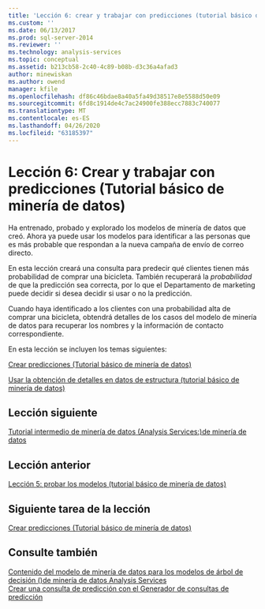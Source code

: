 ```yaml
---
title: 'Lección 6: crear y trabajar con predicciones (tutorial básico de minería de datos) | Microsoft Docs'
ms.custom: ''
ms.date: 06/13/2017
ms.prod: sql-server-2014
ms.reviewer: ''
ms.technology: analysis-services
ms.topic: conceptual
ms.assetid: b213cb58-2c40-4c89-b08b-d3c36a4afad3
author: minewiskan
ms.author: owend
manager: kfile
ms.openlocfilehash: df86c46bdae8a40a5fa49d38517e8e5588d50e09
ms.sourcegitcommit: 6fd8c1914de4c7ac24900fe388ecc7883c740077
ms.translationtype: MT
ms.contentlocale: es-ES
ms.lasthandoff: 04/26/2020
ms.locfileid: "63185397"
---
```

# <a name="lesson-6-creating-and-working-with-predictions-basic-data-mining-tutorial"></a>Lección 6: Crear y trabajar con predicciones (Tutorial básico de minería de datos)
  Ha entrenado, probado y explorado los modelos de minería de datos que creó. Ahora ya puede usar los modelos para identificar a las personas que es más probable que respondan a la nueva campaña de envío de correo directo.  
  
 En esta lección creará una consulta para predecir qué clientes tienen más probabilidad de comprar una bicicleta. También recuperará la *probabilidad* de que la predicción sea correcta, por lo que el Departamento de marketing puede decidir si desea decidir si usar o no la predicción.  
  
 Cuando haya identificado a los clientes con una probabilidad alta de comprar una bicicleta, obtendrá detalles de los casos del modelo de minería de datos para recuperar los nombres y la información de contacto correspondiente.  
  
 En esta lección se incluyen los temas siguientes:  
  
 [Crear predicciones &#40;Tutorial básico de minería de datos&#41;](../../2014/tutorials/creating-predictions-basic-data-mining-tutorial.md)  
  
 [Usar la obtención de detalles en datos de estructura &#40;tutorial básico de minería de datos&#41;](../../2014/tutorials/using-drillthrough-on-structure-data-basic-data-mining-tutorial.md)  
  
## <a name="next-lesson"></a>Lección siguiente  
 [Tutorial intermedio de minería de datos &#40;Analysis Services:&#41;de minería de datos](../../2014/tutorials/intermediate-data-mining-tutorial-analysis-services-data-mining.md)  
  
## <a name="previous-lesson"></a>Lección anterior  
 [Lección 5: probar los modelos &#40;tutorial básico de minería de datos&#41;](../../2014/tutorials/lesson-5-testing-models-basic-data-mining-tutorial.md)  
  
## <a name="next-task-in-lesson"></a>Siguiente tarea de la lección  
 [Crear predicciones &#40;Tutorial básico de minería de datos&#41;](../../2014/tutorials/creating-predictions-basic-data-mining-tutorial.md)  
  
## <a name="see-also"></a>Consulte también  
 [Contenido del modelo de minería de datos para los modelos de árbol de decisión &#40;&#41;de minería de datos Analysis Services](../../2014/analysis-services/data-mining/mining-model-content-for-decision-tree-models-analysis-services-data-mining.md)   
 [Crear una consulta de predicción con el Generador de consultas de predicción](../../2014/analysis-services/data-mining/create-a-prediction-query-using-the-prediction-query-builder.md)  
  
  

